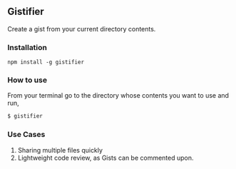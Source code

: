 ## Gistifier 

Create a gist from your current directory contents.

### Installation

```
npm install -g gistifier
```


### How to use

From your terminal go to the directory whose contents you want to use and run,

``` bash
$ gistifier
```

### Use Cases

1. Sharing multiple files quickly
2. Lightweight code review, as Gists can be commented upon.
